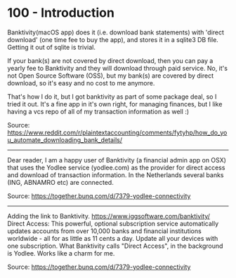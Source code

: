 # 100 - Introduction

Banktivity(macOS app) does it (i.e. download bank statements) with 'direct download' (one time fee to buy the app), and stores it in a sqlite3 DB file. Getting it out of sqlite is trivial.

If your bank(s) are not covered by direct download, then you can pay a yearly fee to Banktivity and they will download through paid service. No, it's not Open Source Software (OSS), but my bank(s) are covered by direct download, so it's easy and no cost to me anymore.

That's how I do it, but I got banktivity as part of some package deal, so I tried it out. It's a fine app in it's own right, for managing finances, but I like having a vcs repo of all of my transaction information as well :)

Source: https://www.reddit.com/r/plaintextaccounting/comments/fytyhp/how_do_you_automate_downloading_bank_details/
___

Dear reader, I am a happy user of Banktivity (a financial admin app on OSX) that uses the Yodlee service (yodlee.com) as the provider for direct access and download of transaction information. In the Netherlands several banks (ING, ABNAMRO etc) are connected. 

Source: https://together.bunq.com/d/7379-yodlee-connectivity
___

Adding the link to Banktivity. https://www.iggsoftware.com/banktivity/
Direct Access: This powerful, optional subscription service automatically updates accounts from over 10,000 banks and financial institutions worldwide - all for as little as 11 cents a day. Update all your devices with one subscription.
What Banktivity calls "Direct Access", in the background is Yodlee. Works like a charm for me.

Source: https://together.bunq.com/d/7379-yodlee-connectivity
